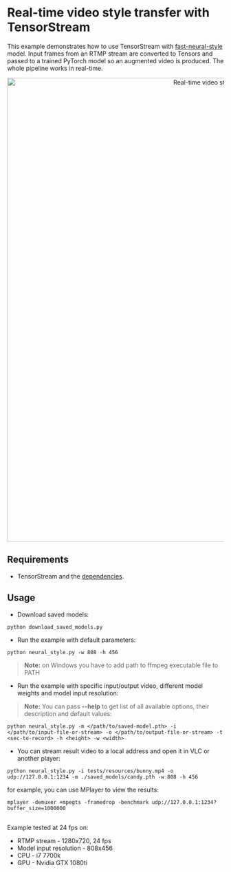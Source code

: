 # Real-time video style transfer with TensorStream

This example demonstrates how to use TensorStream with [fast-neural-style](https://github.com/pytorch/examples/tree/master/fast_neural_style) model.
Input frames from an RTMP stream are converted to Tensors and passed to a trained PyTorch model so an augmented video is produced. The whole pipeline works in real-time.

<p align="center">
  <img src="/python_examples/fast_neural_style/example.gif" width="1080" title="Real-time video style transfer with TensorStream">
</p>


## Requirements

* TensorStream and the [dependencies](https://github.com/osai-ai/tensor-stream#dependencies).

## Usage

 - Download saved models:
```
python download_saved_models.py
```
 - Run the example with default parameters:
```
python neural_style.py -w 808 -h 456 
```
>**Note:** on Windows you have to add path to ffmpeg executable file to PATH
 - Run the example with specific input/output video, different model weights and model input resolution:
>**Note:** You can pass **--help** to get list of all available options, their description and default values:

```
python neural_style.py -m </path/to/saved-model.pth> -i </path/to/input-file-or-stream> -o </path/to/output-file-or-stream> -t <sec-to-record> -h <height> -w <width>
```

 - You can stream result video to a local address and open it in VLC or another player:
```
python neural_style.py -i tests/resources/bunny.mp4 -o udp://127.0.0.1:1234 -m ./saved_models/candy.pth -w 808 -h 456
```
for example, you can use MPlayer to view the results:
```
mplayer -demuxer +mpegts -framedrop -benchmark udp://127.0.0.1:1234?buffer_size=1000000
```
##
Example tested at 24 fps on:
* RTMP stream - 1280x720, 24 fps 
* Model input resolution - 808x456 
* CPU - i7 7700k
* GPU - Nvidia GTX 1080ti
